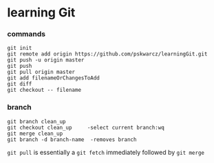 # learning Git

### commands
```
git init
git remote add origin https://github.com/pskwarcz/learningGit.git
git push -u origin master
git push
git pull origin master
git add filenameOrChangesToAdd
git diff
git checkout -- filename
```
### branch
```
git branch clean_up 
git checkout clean_up     -select current branch:wq
git merge clean_up
git branch -d branch-name  -removes branch
```

```git pull``` is essentially a ```git fetch``` immediately followed by ```git merge```

